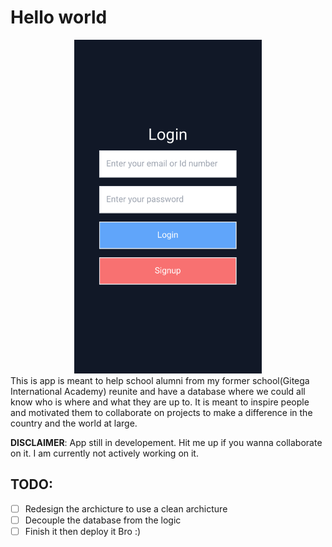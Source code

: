# Hello world

<center>

<img src="images/login.png" width="300px" />

</center>
This is app is meant to help school alumni from my former school(Gitega International Academy) reunite and have a database where we could all know who is where and what they are up to. It is meant to inspire people and motivated them to collaborate on projects to make a difference in the country and the world at large.

**DISCLAIMER**: App still in developement. Hit me up if you wanna collaborate on it. I am currently not actively working on it.

## TODO:

- [ ] Redesign the archicture to use a clean archicture
- [ ] Decouple the database from the logic
- [ ] Finish it then deploy it Bro :)
